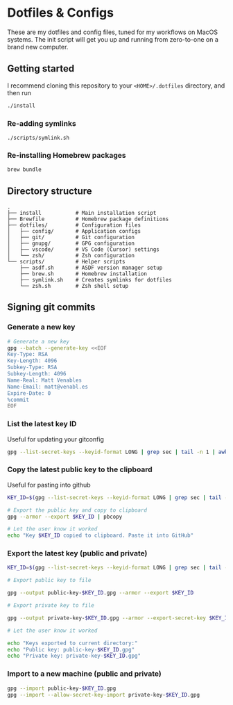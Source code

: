 # Dotfiles & Configs

These are my dotfiles and config files, tuned for my workflows on MacOS systems. The init script will get you up and running from zero-to-one on a brand new computer.

## Getting started

I recommend cloning this repository to your `<HOME>/.dotfiles` directory, and then run

```sh
./install
```

### Re-adding symlinks

```
./scripts/symlink.sh
```

### Re-installing Homebrew packages

```
brew bundle
```

## Directory structure

```
.
├── install           # Main installation script
├── Brewfile          # Homebrew package definitions
├── dotfiles/         # Configuration files
│   ├── config/       # Application configs
│   ├── git/          # Git configuration
│   ├── gnupg/        # GPG configuration
│   ├── vscode/       # VS Code (Cursor) settings
│   └── zsh/          # Zsh configuration
└── scripts/          # Helper scripts
    ├── asdf.sh       # ASDF version manager setup
    ├── brew.sh       # Homebrew installation
    ├── symlink.sh    # Creates symlinks for dotfiles
    └── zsh.sh        # Zsh shell setup
```

## Signing git commits

### Generate a new key

```sh
# Generate a new key
gpg --batch --generate-key <<EOF
Key-Type: RSA
Key-Length: 4096
Subkey-Type: RSA
Subkey-Length: 4096
Name-Real: Matt Venables
Name-Email: matt@venabl.es
Expire-Date: 0
%commit
EOF
```

### List the latest key ID

Useful for updating your gitconfig

```sh
gpg --list-secret-keys --keyid-format LONG | grep sec | tail -n 1 | awk '{print $2}' | cut -d'/' -f2
```

### Copy the latest public key to the clipboard

Useful for pasting into github

```sh
KEY_ID=$(gpg --list-secret-keys --keyid-format LONG | grep sec | tail -n 1 | awk '{print $2}' | cut -d'/' -f2)

# Export the public key and copy to clipboard
gpg --armor --export $KEY_ID | pbcopy

# Let the user know it worked
echo "Key $KEY_ID copied to clipboard. Paste it into GitHub"
```

### Export the latest key (public and private)

```sh
KEY_ID=$(gpg --list-secret-keys --keyid-format LONG | grep sec | tail -n 1 | awk '{print $2}' | cut -d'/' -f2)

# Export public key to file

gpg --output public-key-$KEY_ID.gpg --armor --export $KEY_ID

# Export private key to file

gpg --output private-key-$KEY_ID.gpg --armor --export-secret-key $KEY_ID

# Let the user know it worked

echo "Keys exported to current directory:"
echo "Public key: public-key-$KEY_ID.gpg"
echo "Private key: private-key-$KEY_ID.gpg"
```

### Import to a new machine (public and private)

```sh
gpg --import public-key-$KEY_ID.gpg
gpg --import --allow-secret-key-import private-key-$KEY_ID.gpg
```
